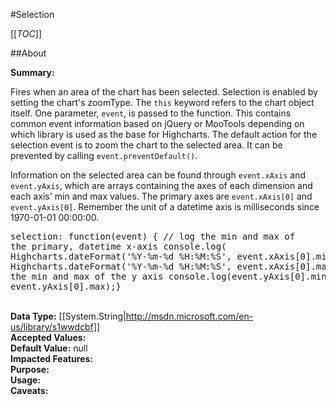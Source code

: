 #Selection

[[_TOC_]]

##About

**Summary:** <p>Fires when an area of the chart has been selected. Selection is enabled by setting the chart's zoomType. The <code>this</code> keyword refers to the chart object itself. One parameter, <code>event</code>, is passed to the function. This contains common event information based on jQuery or MooTools depending on which library is used as the base for Highcharts. The default action for the selection event is to zoom the chart to the selected area. It can be prevented by calling <code>event.preventDefault()</code>.</p><p>Information on the selected area can be found through <code>event.xAxis</code> and <code>event.yAxis</code>, which are arrays containing the axes of each dimension and each axis' min and max values. The primary axes are <code>event.xAxis[0]</code> and <code>event.yAxis[0]</code>. Remember the unit of a datetime axis is milliseconds since 1970-01-01 00:00:00.</p><pre>selection: function(event) { // log the min and max of the primary, datetime x-axis console.log( Highcharts.dateFormat('%Y-%m-%d %H:%M:%S', event.xAxis[0].min), Highcharts.dateFormat('%Y-%m-%d %H:%M:%S', event.xAxis[0].max) ); // log the min and max of the y axis console.log(event.yAxis[0].min, event.yAxis[0].max);}</pre>  
**Data Type:** [[System.String|http://msdn.microsoft.com/en-us/library/s1wwdcbf]]  
**Accepted Values:**   
**Default Value:** null  
**Impacted Features:**   
**Purpose:**   
**Usage:**   
**Caveats:**   

